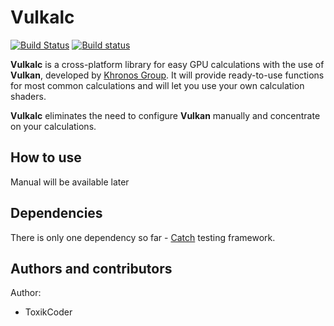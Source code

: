 # Vulkalc

[![Build Status](https://travis-ci.org/ToxikCoder/vulkalc.svg?branch=master)](https://travis-ci.org/ToxikCoder/vulkalc)
[![Build status](https://ci.appveyor.com/api/projects/status/jqmebpw0uisopf2n?svg=true)](https://ci.appveyor.com/project/ToxikCoder/vulkalc)

**Vulkalc** is a cross-platform library for easy GPU calculations with the use of **Vulkan**, 
developed by [Khronos Group](https://www.khronos.org/). It will provide ready-to-use functions for most common 
calculations and will let you use your own calculation shaders.

**Vulkalc** eliminates the need to configure **Vulkan** manually and concentrate on your calculations.

## How to use

Manual will be available later

## Dependencies

There is only one dependency so far - [Catch](https://github.com/philsquared/Catch) testing framework.

## Authors and contributors

Author:
- ToxikCoder